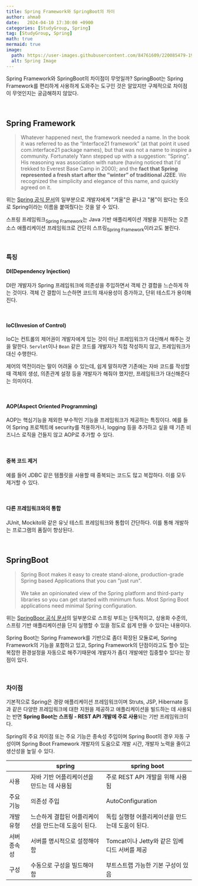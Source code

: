 ```yaml
---
title: Spring Framework와 SpringBoot의 차이
author: ahma0
date:   2024-04-10 17:30:00 +0900
categories: [StudyGroup, Spring]
tag: [StudyGroup, Spring]
math: true
mermaid: true
image:
  path: https://user-images.githubusercontent.com/84761609/220085479-19ee260a-d709-4a47-b788-416275d8a2d8.png
  alt: Spring Image
---
```


Spring Framework와 SpringBoot의 차이점이 무엇일까? SpringBoot는 Spring Framework를 편리하게 사용하게 도와주는 도구인 것은 알았지만 구체적으로 차이점이 무엇인지는 궁금해하지 않았다.

<br>

## Spring Framework

> Whatever happened next, the framework needed a name. In the book it was referred to as the “Interface21 framework” (at that point it used com.interface21 package names), but that was not a name to inspire a community. Fortunately Yann stepped up with a suggestion: “Spring”. His reasoning was association with nature (having noticed that I'd trekked to Everest Base Camp in 2000); and the **fact that Spring represented a fresh start after the “winter” of traditional J2EE**. We recognized the simplicity and elegance of this name, and quickly agreed on it.

위는 [Spring 공식 문서](https://spring.io/blog/2006/11/09/spring-framework-the-origins-of-a-project-and-a-name)의 일부분으로 개발자에게 "겨울"은 끝나고 "봄"이 왔다는 뜻으로 Spring이라는 이름을 붙여줬다는 것을 알 수 있다.

스프링 프레임워크<sub>Spring Framework</sub>는 Java 기반 애플리케이션 개발을 지원하는 오픈소스 애플리케이션 프레임워크로 간단히 스프링<sub>Spring Framework</sub>이라고도 불린다.

<br>

### 특징

#### DI(Dependency Injection)

DI란 개발자가 Spring 프레임워크에 의존성을 주입하면서 객체 간 결합을 느슨하게 하는 것이다. 객체 간 결합이 느슨하면 코드의 재사용성이 증가하고, 단위 테스트가 용이해진다.

<br>

#### IoC(Invesion of Control)

IoC는 컨트롤의 제어권이 개발자에게 있는 것이 아닌 프레임워크가 대신해서 해주는 것을 말한다. `Servlet`이나 `Bean` 같은 코드를 개발자가 직접 작성하지 않고, 프레임워크가 대신 수행한다.

제어의 역전이라는 말이 어려울 수 있는데, 쉽게 말하자면 기존에는 자바 코드를 작성할 때 객체의 생성, 의존관계 설정 등을 개발자가 해줘야 했지만, 프레임워크가 대신해준다는 의미이다.


<br>

#### AOP(Aspect Oriented Programming)

AOP는 핵심기능을 제외한 부수적인 기능을 프레임워크가 제공하는 특징이다. 예를 들어 Spring 프로젝트에 security를 적용하거나, logging 등을 추가하고 싶을 때 기존 비즈니스 로직을 건들지 않고 AOP로 추가할 수 있다.

<br>

#### 중복 코드 제거

예를 들어 JDBC 같은 템플릿을 사용할 때 중복되는 코드도 많고 복잡하다. 이를 모두 제거할 수 있다.

<br>

#### 다른 프레임워크와의 통합
JUnit, Mockito와 같은 유닛 테스트 프레임워크와 통합이 간단하다. 이를 통해 개발하는 프로그램의 품질이 향상된다.

<br>

## SpringBoot

> Spring Boot makes it easy to create stand-alone, production-grade Spring based Applications that you can "just run".<br><br>We take an opinionated view of the Spring platform and third-party libraries so you can get started with minimum fuss. Most Spring Boot applications need minimal Spring configuration.

위는 [SpringBoor 공식 문서](https://spring.io/blog/2006/11/09/spring-framework-the-origins-of-a-project-and-a-name)의 일부분으로 스프링 부트는 단독적이고, 상용화 수준의, 스프링 기반 애플리케이션을 단지 실행할 수 있을 정도로 쉽게 만들 수 있다는 내용이다.

Spring Boot는 Spring Framework를 기반으로 좀더 확장된 모듈로써, Spring Framework의 기능을 포함하고 있고, Spring Framework의 단점이라고도 할수 있는 복잡한 환경설정을 자동으로 해주기때문에 개발자가 좀더 개발에만 집중할수 있다는 장점이 있다.

<br>

### 차이점

기본적으로 Spring은 경량 애플리케이션 프레임워크이며 Struts, JSP, Hibernate 등과 같은 다양한 프레임워크에 대한 지원을 제공하고 애플리케이션을 빌드하는 데 사용되는 반면 **Spring Boot는 스프링 - REST API 개발에 주로 사용**되는 기반 프레임워크이다.

Spring의 주요 차이점 또는 주요 기능은 종속성 주입이며 Spring Boot의 경우 자동 구성이며 Spring Boot Framework 개발자의 도움으로 개발 시간, 개발자 노력을 줄이고 생산성을 높일 수 있다.

| | spring | spring boot | 
| --- | --- | --- |
| 사용 | 자바 기반 어플리케이션을 만드는 데 사용됨 | 주로 REST API 개발을 위해 사용됨 |
| 주요기능 | 의존성 주입 | AutoConfiguration |
| 개발 유형 | 느슨하게 결합된 어플리케이션을 만드는데 도움이 된다. | 독립 실행형 어플리케이션을 만드는데 도움이 된다. |
| 서버 종속성 | 서버를 명시적으로 설정해야 함 | Tomcat이나 Jetty와 같은 임베디드 서버를 제공 |
| 구성 | 수동으로 구성을 빌드해야 함 | 부트스트랩 가능한 기본 구성이 있음 |

